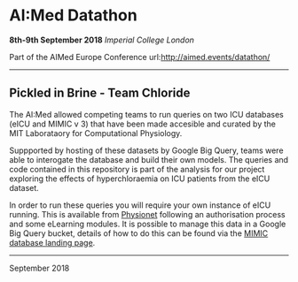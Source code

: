 # AI:Med Datathon
**8th-9th September 2018**
*Imperial College London*

Part of the AIMed Europe Conference 
url:http://aimed.events/datathon/ 

---

## Pickled in Brine - Team Chloride

The AI:Med allowed competing teams to run queries on two ICU databases (eICU and MIMIC v 3) that have been made accesible and curated by the MIT Laborataory for Computational Physiology. 

Suppported by hosting of these datasets by Google Big Query, teams were able to interogate the database and build their own models. The queries and code contained in this repository is part of the analysis for our project exploring the effects of hyperchloraemia on ICU patients from the eICU dataset. 

In order to run these queries you will require your own instance of eICU running. This is available from [Physionet](https://physionet.org) following an authorisation process and some eLearning modules. It is possible to manage this data in a Google Big Query bucket, details of how to do this can be found via the [MIMIC database landing page](https://mimic.physionet.org/). 


---
September 2018
